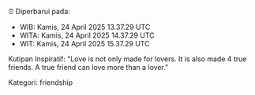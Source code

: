 ⏰ Diperbarui pada:
- WIB: Kamis, 24 April 2025 13.37.29 UTC
- WITA: Kamis, 24 April 2025 14.37.29 UTC
- WIT: Kamis, 24 April 2025 15.37.29 UTC

Kutipan Inspiratif:
"Love is not only made for lovers. It is also made 4 true friends. A true friend can love more than a lover."


Kategori: friendship

